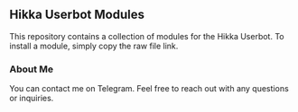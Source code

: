 ## Hikka Userbot Modules

This repository contains a collection of modules for the Hikka Userbot. To install a module, simply copy the raw file link.

### About Me

You can contact me on Telegram. Feel free to reach out with any questions or inquiries.
